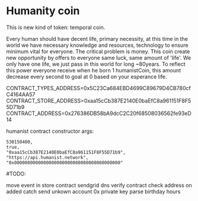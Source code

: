 # Humanity coin

This is new kind of token: temporal coin.

Every human should have decent life, primary necessity, at this time in the world we have necessary knowledge and resources, technology to ensure minimum vital for everyone. 
The critical problem is money. This coin create new opportunity by offers to everyone same luck, same amount of 'life'.
We only have one life, we just pass in this world for long ~80years. To reflect this power everyone receive when he born 1 humanistCoin, this amount decrease every second to goal at 0 based on your esperance life.

CONTRACT_TYPES_ADDRESS=0x5C23Ca684EBD4699C89679D4CB780cfC4164AA57
CONTRACT_STORE_ADDRESS=0xaa15cCb387E2140E0baEfC8a961151F8F55D71b9
CONTRACT_ADDRESS=0x276386DB58bA9dcC2C20f68508036562fe93eD14

humanist contract constructor args:
```
530150400,
true,
"0xaa15cCb387E2140E0baEfC8a961151F8F55D71b9",
"https://api.humanist.network",
"0x0000000000000000000000000000000000000000"
```


#TODO:

move event in store contract
sendgrid dns
verify contract
check address on added
catch send unkown account
0x private key
parse birthday hours
